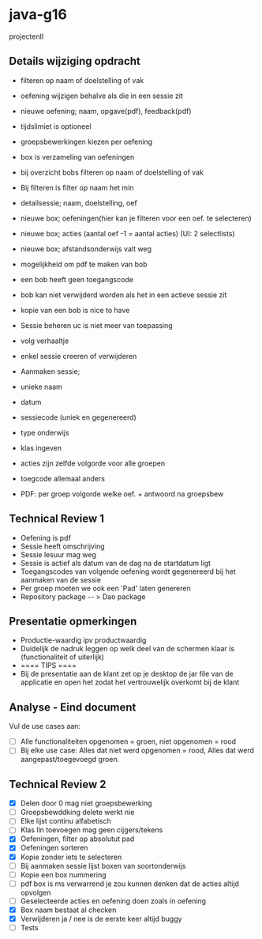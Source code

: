 # java-g16
projectenII

## Details wijziging opdracht

* filteren op naam of doelstelling of vak
* oefening wijzigen behalve als die in een sessie zit
* nieuwe oefening; naam, opgave(pdf), feedback(pdf)
* tijdslimiet is optioneel
* groepsbewerkingen kiezen per oefening
* box is verzameling van oefeningen
* bij overzicht bobs filteren op naam of doelstelling of vak
* Bij filteren is filter op naam het min
* detailsessie; naam, doelstelling, oef

* nieuwe box; oefeningen(hier kan je filteren voor een oef. te selecteren)
* nieuwe box; acties (aantal oef -1 = aantal acties) (UI: 2 selectlists)
* nieuwe box; afstandsonderwijs valt weg
* mogelijkheid om pdf te maken van bob
* een bob heeft geen toegangscode
* bob kan niet verwijderd worden als het in een actieve sessie zit
* kopie van een bob is nice to have

* Sessie beheren uc is niet meer van toepassing
* volg verhaaltje
* enkel sessie creeren of verwijderen
* Aanmaken sessie;
* unieke naam
* datum 
* sessiecode (uniek en gegenereerd)
* type onderwijs
* klas ingeven
* acties zijn zelfde volgorde voor alle groepen
* toegcode allemaal anders
* PDF: per groep volgorde welke oef. + antwoord na groepsbew

## Technical Review 1
* Oefening is pdf 
* Sessie heeft omschrijving
* Sessie lesuur mag weg
* Sessie is actief als datum van de dag na de startdatum ligt
* Toegangscodes van volgende oefening wordt gegenereerd bij het aanmaken van de sessie
* Per groep moeten we ook een 'Pad' laten genereren 
* Repository  package -- > Dao package

## Presentatie opmerkingen
* Productie-waardig ipv productwaardig
* Duidelijk de nadruk leggen op welk deel van de schermen klaar is (functionaliteit of uiterlijk)
* ==== TIPS ====
* Bij de presentatie aan de klant zet op je desktop de jar file van de applicatie en open het zodat het vertrouwelijk overkomt bij de klant

## Analyse - Eind document
Vul de use cases aan:
- [ ]	Alle functionaliteiten opgenomen = groen, niet opgenomen = rood
- [ ]	Bij elke use case: Alles dat niet werd opgenomen = rood, Alles dat werd aangepast/toegevoegd groen.

## Technical Review 2
* [X] Delen door 0 mag niet groepsbewerking 
* [ ] Groepsbewddking delete werkt nie 
* [ ] Elke lijst continu alfabetisch
* [ ] Klas lln toevoegen mag geen cijgers/tekens 
* [X] Oefeningen, filter op absolutut pad
* [X] Oefeningen sorteren
* [X] Kopie zonder iets te selecteren
* [ ] Bij aanmaken sessie lijst boxen van soortonderwijs
* [ ] Kopie een box nummering
* [ ] pdf box is ms verwarrend je zou kunnen denken dat de acties altijd opvolgen
* [ ] Geselecteerde acties en oefening doen zoals in oefening
* [X] Box naam bestaat al checken
* [X] Verwijderen ja / nee is de eerste keer altijd buggy
* [ ] Tests

